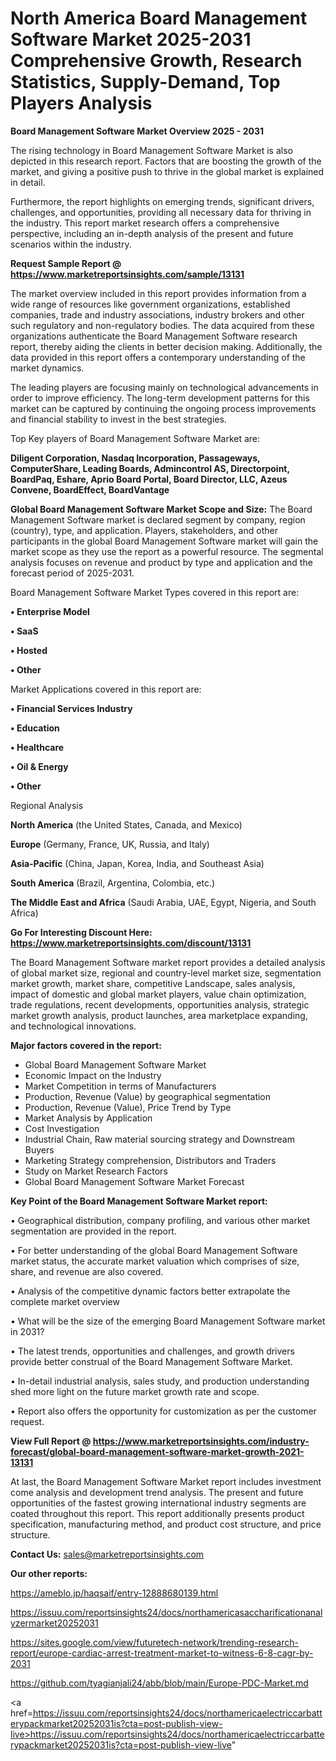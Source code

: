 # North America Board Management Software Market 2025-2031 Comprehensive Growth, Research Statistics, Supply-Demand,  Top Players Analysis

<Strong> Board Management Software Market Overview 2025 - 2031</strong>

The rising technology in Board Management Software Market is also depicted in this research report. Factors that are boosting the growth of the market, and giving a positive push to thrive in the global market is explained in detail.

Furthermore, the report highlights on emerging trends, significant drivers, challenges, and opportunities, providing all necessary data for thriving in the industry. This report market research offers a comprehensive perspective, including an in-depth analysis of the present and future scenarios within the industry.

<strong>Request Sample Report @ <a href=https://www.marketreportsinsights.com/sample/13131>https://www.marketreportsinsights.com/sample/13131</a></strong>

The market overview included in this report provides information from a wide range of resources like government organizations, established companies, trade and industry associations, industry brokers and other such regulatory and non-regulatory bodies. The data acquired from these organizations authenticate the Board Management Software research report, thereby aiding the clients in better decision making. Additionally, the data provided in this report offers a contemporary understanding of the market dynamics.

The leading players are focusing mainly on technological advancements in order to improve efficiency. The long-term development patterns for this market can be captured by continuing the ongoing process improvements and financial stability to invest in the best strategies.

Top Key players of Board Management Software Market are:

<strong>Diligent Corporation, Nasdaq Incorporation, Passageways, ComputerShare, Leading Boards, Admincontrol AS, Directorpoint, BoardPaq, Eshare, Aprio Board Portal, Board Director, LLC, Azeus Convene, BoardEffect, BoardVantage</strong>

<strong><b>Global Board Management Software Market Scope and Size:</b></strong>
The Board Management Software market is declared segment by company, region (country), type, and application. Players, stakeholders, and other participants in the global Board Management Software market will gain the market scope as they use the report as a powerful resource. The segmental analysis focuses on revenue and product by type and application and the forecast period of 2025-2031.

Board Management Software Market Types covered in this report are:

<strong>• Enterprise Model

• SaaS

• Hosted

• Other</strong>

Market Applications covered in this report are:

<strong>• Financial Services Industry

• Education

• Healthcare

• Oil & Energy

• Other</strong> 

Regional Analysis

<strong>North America</strong> (the United States, Canada, and Mexico)

<strong>Europe</strong> (Germany, France, UK, Russia, and Italy)

<strong>Asia-Pacific</strong> (China, Japan, Korea, India, and Southeast Asia)

<strong>South America</strong> (Brazil, Argentina, Colombia, etc.)

<strong>The Middle East and Africa</strong> (Saudi Arabia, UAE, Egypt, Nigeria, and South Africa)

<strong>Go For Interesting Discount Here: <a href=https://www.marketreportsinsights.com/discount/13131>https://www.marketreportsinsights.com/discount/13131</a></strong>

The Board Management Software market report provides a detailed analysis of global market size, regional and country-level market size, segmentation market growth, market share, competitive Landscape, sales analysis, impact of domestic and global market players, value chain optimization, trade regulations, recent developments, opportunities analysis, strategic market growth analysis, product launches, area marketplace expanding, and technological innovations.

<strong><b>Major factors covered in the report:</b></strong>
<ul>
  <li>Global Board Management Software Market </li>
  <li>Economic Impact on the Industry</li>
  <li>Market Competition in terms of Manufacturers</li>
  <li>Production, Revenue (Value) by geographical segmentation</li>
  <li>Production, Revenue (Value), Price Trend by Type</li>
  <li>Market Analysis by Application</li>
  <li>Cost Investigation</li>
  <li>Industrial Chain, Raw material sourcing strategy and Downstream Buyers</li>
  <li>Marketing Strategy comprehension, Distributors and Traders</li>
  <li>Study on Market Research Factors</li>
  <li>Global Board Management Software Market Forecast</li>
</ul>

<strong><b>Key Point of the Board Management Software Market report:</b></strong>

• Geographical distribution, company profiling, and various other market segmentation are provided in the report.

• For better understanding of the global Board Management Software market status, the accurate market valuation which comprises of size, share, and revenue are also covered.

• Analysis of the competitive dynamic factors better extrapolate the complete market overview

• What will be the size of the emerging Board Management Software market in 2031?

• The latest trends, opportunities and challenges, and growth drivers provide better construal of the Board Management Software Market.

• In-detail industrial analysis, sales study, and production understanding shed more light on the future market growth rate and scope.

• Report also offers the opportunity for customization as per the customer request.

<strong><b>View Full Report @ <a href=https://www.marketreportsinsights.com/industry-forecast/global-board-management-software-market-growth-2021-13131>https://www.marketreportsinsights.com/industry-forecast/global-board-management-software-market-growth-2021-13131</a></b></strong>


At last, the Board Management Software Market report includes investment come analysis and development trend analysis. The present and future opportunities of the fastest growing international industry segments are coated throughout this report. This report additionally presents product specification, manufacturing method, and product cost structure, and price structure.

<strong>Contact Us:</strong>
sales@marketreportsinsights.com

<strong>Our other reports:</strong>

<a href=https://ameblo.jp/haqsaif/entry-12888680139.html>https://ameblo.jp/haqsaif/entry-12888680139.html</a>

<a href=https://issuu.com/reportsinsights24/docs/northamericasaccharificationanalyzermarket20252031>https://issuu.com/reportsinsights24/docs/northamericasaccharificationanalyzermarket20252031</a>

<a href=https://sites.google.com/view/futuretech-network/trending-research-report/europe-cardiac-arrest-treatment-market-to-witness-6-8-cagr-by-2031>https://sites.google.com/view/futuretech-network/trending-research-report/europe-cardiac-arrest-treatment-market-to-witness-6-8-cagr-by-2031</a>

<a href=https://github.com/tyagianjali24/abb/blob/main/Europe-PDC-Market.md>https://github.com/tyagianjali24/abb/blob/main/Europe-PDC-Market.md</a>

<a href=https://issuu.com/reportsinsights24/docs/northamericaelectriccarbatterypackmarket20252031is?cta=post-publish-view-live>https://issuu.com/reportsinsights24/docs/northamericaelectriccarbatterypackmarket20252031is?cta=post-publish-view-live</a>"
